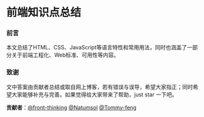# 前端知识点总结

### 前言
本文总结了HTML、CSS、JavaScript等语言特性和常用用法，同时也涵盖了一部分关于前端工程化、Web标准、可用性等内容。

### 致谢
文中答案由贡献者总结或取自网上博客，若有错误与误导，希望大家指正；同时希望大家能够补充与完善。如果觉得给大家带来了帮助，just star 一下吧。

**贡献者**：[@front-thinking](https://github.com/front-thinking) [@Natumsol](https://github.com/Natumsol) [@Tommy-feng](https://github.com/Tommy-feng)
